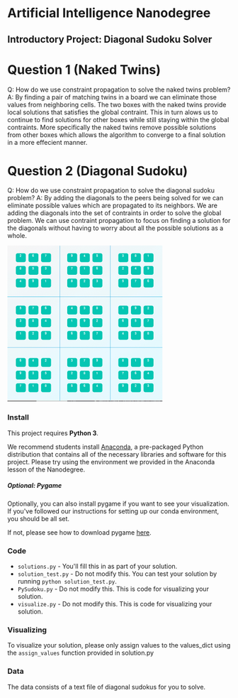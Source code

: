 # Artificial Intelligence Nanodegree
## Introductory Project: Diagonal Sudoku Solver

# Question 1 (Naked Twins)
Q: How do we use constraint propagation to solve the naked twins problem?
A:
By finding a pair of matching twins in a board we can eliminate those values from neighboring cells.  The two boxes with the naked twins provide local solutions that satisfies the global contraint. This in turn alows us to continue to find solutions for other boxes while still staying within the global contraints. More specifically the naked twins remove possible solutions from other boxes which allows the algorithm to converge to a final solution in a more effecient manner.

# Question 2 (Diagonal Sudoku)
Q: How do we use constraint propagation to solve the diagonal sudoku problem?
A: By adding the diagonals to the peers being solved for we can eliminate possible values which are propagated to its neighbors. We are adding the diagonals into the set of contraints in order to solve the global problem. We can use contraint propagation to focus on finding a solution for the diagonals without having to worry about all the possible solutions as a whole.


![sudoku](images/sudoku.png)

### Install

This project requires **Python 3**.

We recommend students install [Anaconda](https://www.continuum.io/downloads), a pre-packaged Python distribution that contains all of the necessary libraries and software for this project.
Please try using the environment we provided in the Anaconda lesson of the Nanodegree.

##### Optional: Pygame

Optionally, you can also install pygame if you want to see your visualization. If you've followed our instructions for setting up our conda environment, you should be all set.

If not, please see how to download pygame [here](http://www.pygame.org/download.shtml).

### Code

* `solutions.py` - You'll fill this in as part of your solution.
* `solution_test.py` - Do not modify this. You can test your solution by running `python solution_test.py`.
* `PySudoku.py` - Do not modify this. This is code for visualizing your solution.
* `visualize.py` - Do not modify this. This is code for visualizing your solution.

### Visualizing

To visualize your solution, please only assign values to the values_dict using the ```assign_values``` function provided in solution.py

### Data

The data consists of a text file of diagonal sudokus for you to solve.
